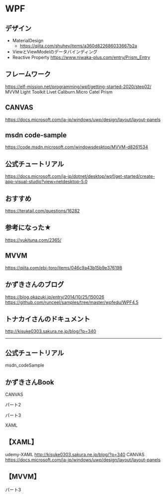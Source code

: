 # WPF

## デザイン
- MaterialDesign
  - https://qiita.com/shuhey/items/a360d822686033667b2a
- ViewとViewModelのデータバインディング
- Reactive Property
  https://www.niwaka-plus.com/entry/Prism_Entry

## フレームワーク
https://elf-mission.net/programming/wpf/getting-started-2020/step02/
MVVM Light Toolkit
Livet
Caliburn.Micro
Catel
Prism

## CANVAS
https://docs.microsoft.com/ja-jp/windows/uwp/design/layout/layout-panels


## msdn code-sample
https://code.msdn.microsoft.com/windowsdesktop/MVVM-d8261534

## 公式チュートリアル
https://docs.microsoft.com/ja-jp/dotnet/desktop/wpf/get-started/create-app-visual-studio?view=netdesktop-5.0

## おすすめ
https://teratail.com/questions/16282

## 参考になった★
https://yukituna.com/2365/

## MVVM
https://qiita.com/ebi-toro/items/046c9a43b15b9e376198

## かずきさんのブログ
https://blog.okazuki.jp/entry/2014/10/25/150026
https://github.com/runceel/samples/tree/master/wpfedu/WPF4.5

## トナカイさんのドキュメント
http://kisuke0303.sakura.ne.jp/blog/?p=340

**********************************************

## 公式チュートリアル
msdn_codeSample

## かずきさんBook

CANVAS

パート2

パート3

XAML


## 【XAML】
udemy-XAML
http://kisuke0303.sakura.ne.jp/blog/?p=340
CANVAS
https://docs.microsoft.com/ja-jp/windows/uwp/design/layout/layout-panels

## 【MVVM】
パート3

